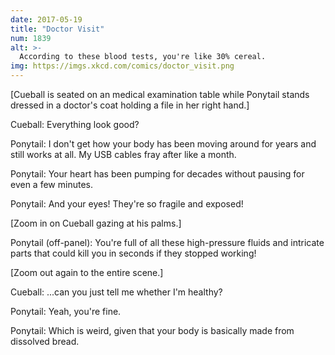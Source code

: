 ```yaml
---
date: 2017-05-19
title: "Doctor Visit"
num: 1839
alt: >-
  According to these blood tests, you're like 30% cereal.
img: https://imgs.xkcd.com/comics/doctor_visit.png
---
```

[Cueball is seated on an medical examination table while Ponytail stands dressed in a doctor's coat holding a file in her right hand.]

Cueball: Everything look good?

Ponytail: I don't get how your body has been moving around for years and still works at all. My USB cables fray after like a month.

Ponytail: Your heart has been pumping for decades without pausing for even a few minutes.

Ponytail: And your eyes! They're so fragile and exposed!

[Zoom in on Cueball gazing at his palms.]

Ponytail (off-panel): You're full of all these high-pressure fluids and intricate parts that could kill you in seconds if they stopped working!

[Zoom out again to the entire scene.]

Cueball: ...can you just tell me whether I'm healthy?

Ponytail: Yeah, you're fine.

Ponytail: Which is weird, given that your body is basically made from dissolved bread.